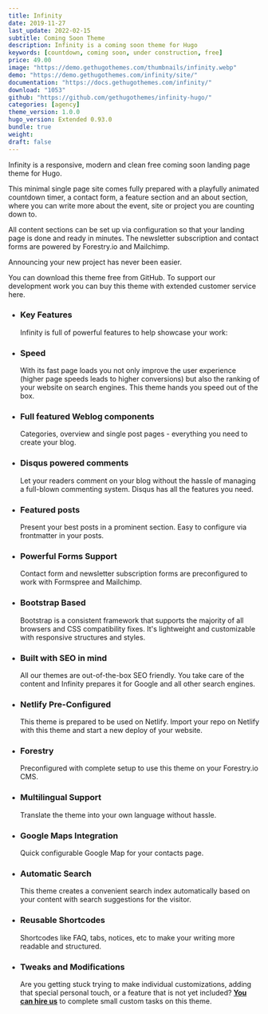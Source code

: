```yaml
---
title: Infinity
date: 2019-11-27
last_update: 2022-02-15
subtitle: Coming Soon Theme
description: Infinity is a coming soon theme for Hugo
keywords: [countdown, coming soon, under construction, free]
price: 49.00
image: "https://demo.gethugothemes.com/thumbnails/infinity.webp"
demo: "https://demo.gethugothemes.com/infinity/site/"
documentation: "https://docs.gethugothemes.com/infinity/"
download: "1053"
github: "https://github.com/gethugothemes/infinity-hugo/"
categories: [agency]
theme_version: 1.0.0
hugo_version: Extended 0.93.0
bundle: true
weight:
draft: false
---
```


Infinity is a responsive, modern and clean free coming soon landing page theme for Hugo.

This minimal single page site comes fully prepared with a playfully animated countdown timer, a contact form, a feature section and an about section, where you can write more about the event, site or project you are counting down to.

All content sections can be set up via configuration so that your landing page is done and ready in minutes. The newsletter subscription and contact forms are powered by Forestry.io and Mailchimp.

Announcing your new project has never been easier.

You can download this theme free from GitHub. To support our development work you can buy this theme with extended customer service here.

- ### Key Features

  Infinity is full of powerful features to help showcase your work:

- ### Speed

  With its fast page loads you not only improve the user experience (higher page speeds leads to higher conversions) but also the ranking of your website on search engines. This theme hands you speed out of the box.

- ### Full featured Weblog components

  Categories, overview and single post pages - everything you need to create your blog.

- ### Disqus powered comments

  Let your readers comment on your blog without the hassle of managing a full-blown commenting system. Disqus has all the features you need.

- ### Featured posts

  Present your best posts in a prominent section. Easy to configure via frontmatter in your posts.

- ### Powerful Forms Support

  Contact form and newsletter subscription forms are preconfigured to work with Formspree and Mailchimp.

- ### Bootstrap Based

  Bootstrap is a consistent framework that supports the majority of all browsers and CSS compatibility fixes. It's lightweight and customizable with responsive structures and styles.

- ### Built with SEO in mind

  All our themes are out-of-the-box SEO friendly. You take care of the content and Infinity prepares it for Google and all other search engines.

- ### Netlify Pre-Configured

  This theme is prepared to be used on Netlify. Import your repo on Netlify with this theme and start a new deploy of your website.

- ### Forestry

  Preconfigured with complete setup to use this theme on your Forestry.io CMS.

- ### Multilingual Support

  Translate the theme into your own language without hassle.

- ### Google Maps Integration

  Quick configurable Google Map for your contacts page.

- ### Automatic Search

  This theme creates a convenient search index automatically based on your content with search suggestions for the visitor.

- ### Reusable Shortcodes

  Shortcodes like FAQ, tabs, notices, etc to make your writing more readable and structured.

- ### Tweaks and Modifications

  Are you getting stuck trying to make individual customizations, adding that special personal touch, or a feature that is not yet included? **[You can hire us](/contact)** to complete small custom tasks on this theme.
